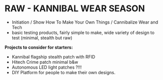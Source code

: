 # RAW - KANNIBAL WEAR SEASON
- Initiation / Show How To Make Your Own Things / Cannibalize Wear and Tech
- basic testing products, fairly simple to make, wide variety of design to test (minimal, stealth but raw)

**Projects to consider for starters:**
- Kannibal flagship stealth patch with RFID
- Hitech Crime patch minimal b&w
- Autonomous LED light patches ?!!!
- DIY Platform for people to make their own designs.




